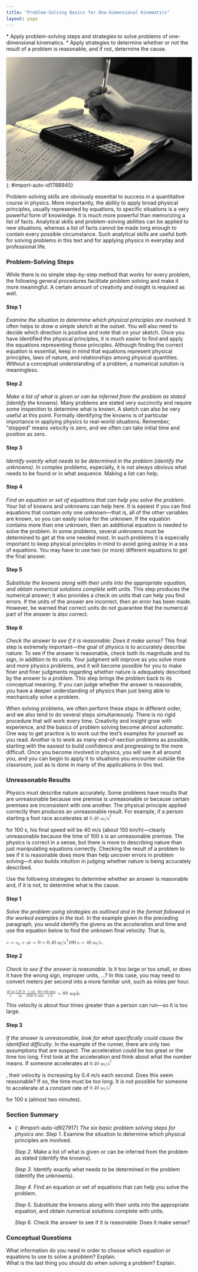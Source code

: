 ```yaml
---
title: "Problem-Solving Basics for One-Dimensional Kinematics"
layout: page
---
```



<div data-type="abstract" markdown="1">
* Apply problem-solving steps and strategies to solve problems of one-dimensional kinematics.
* Apply strategies to determine whether or not the result of a problem is reasonable, and if not, determine the cause.

</div>

 ![Close-up photo of a hand writing in a notebook. On top of the notebook is a graphing calculator.](../resources/Figure_02_06_00.jpg "Problem-solving skills are essential to your success in Physics. (credit: scui3asteveo, Flickr)"){: #import-auto-id1788945}

Problem-solving skills are obviously essential to success in a quantitative course in physics. More importantly, the ability to apply broad physical principles, usually represented by equations, to specific situations is a very powerful form of knowledge. It is much more powerful than memorizing a list of facts. Analytical skills and problem-solving abilities can be applied to new situations, whereas a list of facts cannot be made long enough to contain every possible circumstance. Such analytical skills are useful both for solving problems in this text and for applying physics in everyday and professional life.

### Problem-Solving Steps

While there is no simple step-by-step method that works for every problem, the following general procedures facilitate problem solving and make it more meaningful. A certain amount of creativity and insight is required as well.

#### Step 1

*Examine the situation to determine which physical principles are involved*. It often helps to *draw a simple sketch* at the outset. You will also need to decide which direction is positive and note that on your sketch. Once you have identified the physical principles, it is much easier to find and apply the equations representing those principles. Although finding the correct equation is essential, keep in mind that equations represent physical principles, laws of nature, and relationships among physical quantities. Without a conceptual understanding of a problem, a numerical solution is meaningless.

#### Step 2

*Make a list of what is given or can be inferred from the problem as stated (identify the knowns)*. Many problems are stated very succinctly and require some inspection to determine what is known. A sketch can also be very useful at this point. Formally identifying the knowns is of particular importance in applying physics to real-world situations. Remember, “stopped” means velocity is zero, and we often can take initial time and position as zero.

#### Step 3

*Identify exactly what needs to be determined in the problem (identify the unknowns)*. In complex problems, especially, it is not always obvious what needs to be found or in what sequence. Making a list can help.

#### Step 4

*Find an equation or set of equations that can help you solve the problem*. Your list of knowns and unknowns can help here. It is easiest if you can find equations that contain only one unknown—that is, all of the other variables are known, so you can easily solve for the unknown. If the equation contains more than one unknown, then an additional equation is needed to solve the problem. In some problems, several unknowns must be determined to get at the one needed most. In such problems it is especially important to keep physical principles in mind to avoid going astray in a sea of equations. You may have to use two (or more) different equations to get the final answer.

#### Step 5

*Substitute the knowns along with their units into the appropriate equation, and obtain numerical solutions complete with units*. This step produces the numerical answer; it also provides a check on units that can help you find errors. If the units of the answer are incorrect, then an error has been made. However, be warned that correct units do not guarantee that the numerical part of the answer is also correct.

#### Step 6

*Check the answer to see if it is reasonable: Does it make sense?* This final step is extremely important—the goal of physics is to accurately describe nature. To see if the answer is reasonable, check both its magnitude and its sign, in addition to its units. Your judgment will improve as you solve more and more physics problems, and it will become possible for you to make finer and finer judgments regarding whether nature is adequately described by the answer to a problem. This step brings the problem back to its conceptual meaning. If you can judge whether the answer is reasonable, you have a deeper understanding of physics than just being able to mechanically solve a problem.

When solving problems, we often perform these steps in different order, and we also tend to do several steps simultaneously. There is no rigid procedure that will work every time. Creativity and insight grow with experience, and the basics of problem solving become almost automatic. One way to get practice is to work out the text’s examples for yourself as you read. Another is to work as many end-of-section problems as possible, starting with the easiest to build confidence and progressing to the more difficult. Once you become involved in physics, you will see it all around you, and you can begin to apply it to situations you encounter outside the classroom, just as is done in many of the applications in this text.

### Unreasonable Results

Physics must describe nature accurately. Some problems have results that are unreasonable because one premise is unreasonable or because certain premises are inconsistent with one another. The physical principle applied correctly then produces an unreasonable result. For example, if a person starting a foot race accelerates at <math xmlns="http://www.w3.org/1998/Math/MathML"><semantics><mrow><mrow><mrow><mn>0</mn><mtext>.</mtext><msup><mtext>40 m/s</mtext><mrow><mn>2</mn></mrow></msup></mrow></mrow><mrow /></mrow><annotation encoding="StarMath 5.0"> size 12{0 "." "40 m/s" rSup { size 8{2} } } {}</annotation></semantics></math>

 for 100 s, his final speed will be 40 m/s (about 150 km/h)—clearly unreasonable because the time of 100 s is an unreasonable premise. The physics is correct in a sense, but there is more to describing nature than just manipulating equations correctly. Checking the result of a problem to see if it is reasonable does more than help uncover errors in problem solving—it also builds intuition in judging whether nature is being accurately described.

Use the following strategies to determine whether an answer is reasonable and, if it is not, to determine what is the cause.

#### Step 1

*Solve the problem using strategies as outlined and in the format followed in the worked examples in the text*. In the example given in the preceding paragraph, you would identify the givens as the acceleration and time and use the equation below to find the unknown final velocity. That is,

<div data-type="equation" id="import-auto-id4167672">
<math xmlns="http://www.w3.org/1998/Math/MathML"><semantics><mrow><mrow><mrow><mrow><mrow><mi>v</mi><mo stretchy="false">=</mo><mrow><msub><mi>v</mi><mrow><mn>0</mn></mrow></msub><mo stretchy="false">+</mo><mstyle fontstyle="italic"><mrow><mtext>at</mtext></mrow></mstyle></mrow></mrow><mo stretchy="false">=</mo><mrow><mn>0</mn><mo stretchy="false">+</mo><mfenced open="(" close=")"><mrow><mn>0</mn><mtext>.</mtext><mtext>40</mtext><mi /><mspace width="0.25em" /><msup><mtext>m/s</mtext><mrow><mn>2</mn></mrow></msup></mrow></mfenced></mrow></mrow><mrow><mfenced open="(" close=")"><mrow><mtext>100</mtext><mi /><mspace width="0.25em" /><mtext>s</mtext></mrow></mfenced><mo stretchy="false">=</mo><mtext>40</mtext></mrow><mi /><mspace width="0.25em" /><mtext>m/s</mtext></mrow><mo>.</mo></mrow><mrow /></mrow><annotation encoding="StarMath 5.0"> size 12{v=v rSub { size 8{0} } + ital "at"=0+ left (0 "." "40"`"m/s" rSup { size 8{2} } right ) left ("100"`s right )="40"`"m/s"} {}</annotation></semantics></math>
</div>

#### Step 2

*Check to see if the answer is reasonable*. Is it too large or too small, or does it have the wrong sign, improper units, …? In this case, you may need to convert meters per second into a more familiar unit, such as miles per hour.

<div data-type="equation" id="import-auto-id1437508">
<math xmlns="http://www.w3.org/1998/Math/MathML"> <semantics> <mrow> <mrow> <mrow> <mfenced open="(" close=")"> <mfrac> <mtext>40 m</mtext> <mn>s</mn> </mfrac> </mfenced> <mfenced open="(" close=")"> <mfrac> <mrow> <mtext>3.28 ft</mtext> </mrow> <mn>m</mn> </mfrac> </mfenced> <mfenced open="(" close=")"> <mfrac> <mtext>1 mi</mtext> <mtext>5280 ft</mtext> </mfrac> </mfenced> <mfenced open="(" close=")"> <mfrac> <mtext>60 s</mtext> <mtext>min</mtext> </mfrac> </mfenced> <mrow> <mfenced open="(" close=")"> <mfrac> <mtext>60 min</mtext> <mtext>1 h</mtext> </mfrac> </mfenced> <mo stretchy="false">=</mo> <mn>89 mph</mn> </mrow> </mrow> </mrow> </mrow> <annotation encoding="StarMath 5.0"> size 12{ left ( { {"40 m"} over {s} } right ) left ( { {3 "." "28 ft"} over {m} } right ) left ( { {"1 mi"} over {"5280 ft"} } right ) left ( { {"60 s"} over {"min"} } right ) left ( { {"60 min"} over {"1 h"} } right )=89" mph"} {}</annotation> </semantics> </math>
</div>

This velocity is about four times greater than a person can run—so it is too large.

#### Step 3

*If the answer is unreasonable, look for what specifically could cause the identified difficulty*. In the example of the runner, there are only two assumptions that are suspect. The acceleration could be too great or the time too long. First look at the acceleration and think about what the number means. If someone accelerates at <math xmlns="http://www.w3.org/1998/Math/MathML"><semantics><mrow><mrow><mrow><mn>0</mn><mtext>.</mtext><msup><mtext>40 m/s</mtext><mrow><mn>2</mn></mrow></msup></mrow></mrow><mrow /></mrow><annotation encoding="StarMath 5.0"> size 12{0 "." "40 m/s" rSup { size 8{2} } } {}</annotation></semantics></math>

, their velocity is increasing by 0.4 m/s each second. Does this seem reasonable? If so, the time must be too long. It is not possible for someone to accelerate at a constant rate of <math xmlns="http://www.w3.org/1998/Math/MathML"><semantics><mrow><mrow><mrow><mn>0</mn><mtext>.</mtext><msup><mtext>40 m/s</mtext><mrow><mn>2</mn></mrow></msup></mrow></mrow><mrow /></mrow><annotation encoding="StarMath 5.0"> size 12{0 "." "40 m/s" rSup { size 8{2} } } {}</annotation></semantics></math>

 for 100 s (almost two minutes).

### Section Summary

* {: #import-auto-id927917} *The six basic problem solving steps for physics are:*
  *Step 1*. Examine the situation to determine which physical principles are involved.
  
  *Step 2*. Make a list of what is given or can be inferred from the problem as stated (identify the knowns).
  
  *Step 3*. Identify exactly what needs to be determined in the problem (identify the unknowns).
  
  *Step 4*. Find an equation or set of equations that can help you solve the problem.
  
  *Step 5*. Substitute the knowns along with their units into the appropriate equation, and obtain numerical solutions complete with units.
  
  *Step 6*. Check the answer to see if it is reasonable: Does it make sense?

### Conceptual Questions

<div data-type="exercise" data-element-type="conceptual-questions">
<div data-type="problem" markdown="1">
What information do you need in order to choose which equation or equations to use to solve a problem? Explain.

</div>
</div>

<div data-type="exercise" data-element-type="conceptual-questions">
<div data-type="problem" markdown="1">
What is the last thing you should do when solving a problem? Explain.

</div>
</div>

